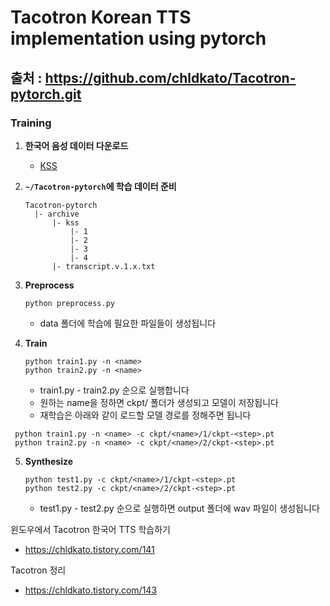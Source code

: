 # Tacotron Korean TTS implementation using pytorch
## 출처 : https://github.com/chldkato/Tacotron-pytorch.git
### Training

1. **한국어 음성 데이터 다운로드**

    * [KSS](https://www.kaggle.com/bryanpark/korean-single-speaker-speech-dataset)

2. **`~/Tacotron-pytorch`에 학습 데이터 준비**

   ```
   Tacotron-pytorch
     |- archive
         |- kss
             |- 1
             |- 2
             |- 3
             |- 4
         |- transcript.v.1.x.txt
   ```

3. **Preprocess**
   ```
   python preprocess.py
   ```
     * data 폴더에 학습에 필요한 파일들이 생성됩니다

4. **Train**
   ```
   python train1.py -n <name>
   python train2.py -n <name>
   ```
     * train1.py - train2.py 순으로 실행합니다
     * 원하는 name을 정하면 ckpt/<name> 폴더가 생성되고 모델이 저장됩니다
     * 재학습은 아래와 같이 로드할 모델 경로를 정해주면 됩니다
  
  ```
   python train1.py -n <name> -c ckpt/<name>/1/ckpt-<step>.pt
   python train2.py -n <name> -c ckpt/<name>/2/ckpt-<step>.pt
   ```
  
5. **Synthesize**
   ```
   python test1.py -c ckpt/<name>/1/ckpt-<step>.pt
   python test2.py -c ckpt/<name>/2/ckpt-<step>.pt
   ```
     * test1.py - test2.py 순으로 실행하면 output 폴더에 wav 파일이 생성됩니다



윈도우에서 Tacotron 한국어 TTS 학습하기
  * https://chldkato.tistory.com/141
  
Tacotron 정리
  * https://chldkato.tistory.com/143
